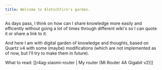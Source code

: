 ```yaml
---
title: Welcome to Aletschfirn's garden.
---
```


As days pass, I think on how can I share knowledge more easily and efficently without going a lot of times through different wiki's so I can quote it or share a link to it.

And here I am with digital garden of knowledge and thoughts, based on Quartz v4 with some (maybe) modifications (which are not implemented as of now, but I'll try to make them in future).

What to read:
[[r4ag-xiaomi-router | My router (Mi Router 4A Gigabit v2)]]